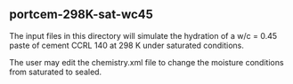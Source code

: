 ## portcem-298K-sat-wc45

The input files in this directory will simulate the hydration of a w/c = 0.45 paste
of cement CCRL 140 at 298 K under saturated conditions.

The user may edit the chemistry.xml file to change the moisture conditions from saturated
to sealed.
